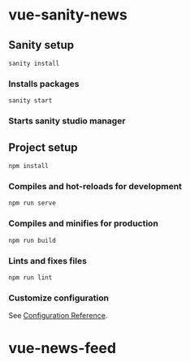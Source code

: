 # vue-sanity-news

## Sanity setup
```
sanity install

```
### Installs packages
```
sanity start
```
### Starts sanity studio manager
## Project setup
```
npm install
```

### Compiles and hot-reloads for development
```
npm run serve
```

### Compiles and minifies for production
```
npm run build
```

### Lints and fixes files
```
npm run lint
```

### Customize configuration
See [Configuration Reference](https://cli.vuejs.org/config/).
# vue-news-feed

